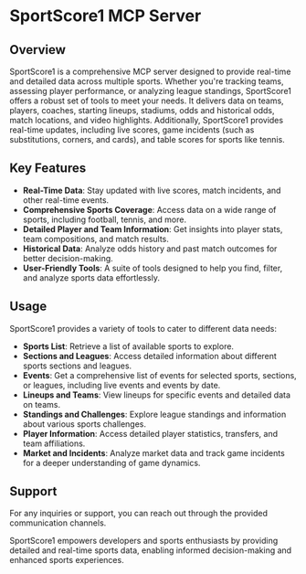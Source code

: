 # SportScore1 MCP Server

## Overview

SportScore1 is a comprehensive MCP server designed to provide real-time and detailed data across multiple sports. Whether you're tracking teams, assessing player performance, or analyzing league standings, SportScore1 offers a robust set of tools to meet your needs. It delivers data on teams, players, coaches, starting lineups, stadiums, odds and historical odds, match locations, and video highlights. Additionally, SportScore1 provides real-time updates, including live scores, game incidents (such as substitutions, corners, and cards), and table scores for sports like tennis.

## Key Features

- **Real-Time Data**: Stay updated with live scores, match incidents, and other real-time events.
- **Comprehensive Sports Coverage**: Access data on a wide range of sports, including football, tennis, and more.
- **Detailed Player and Team Information**: Get insights into player stats, team compositions, and match results.
- **Historical Data**: Analyze odds history and past match outcomes for better decision-making.
- **User-Friendly Tools**: A suite of tools designed to help you find, filter, and analyze sports data effortlessly.

## Usage

SportScore1 provides a variety of tools to cater to different data needs:

- **Sports List**: Retrieve a list of available sports to explore.
- **Sections and Leagues**: Access detailed information about different sports sections and leagues.
- **Events**: Get a comprehensive list of events for selected sports, sections, or leagues, including live events and events by date.
- **Lineups and Teams**: View lineups for specific events and detailed data on teams.
- **Standings and Challenges**: Explore league standings and information about various sports challenges.
- **Player Information**: Access detailed player statistics, transfers, and team affiliations.
- **Market and Incidents**: Analyze market data and track game incidents for a deeper understanding of game dynamics.

## Support

For any inquiries or support, you can reach out through the provided communication channels.

SportScore1 empowers developers and sports enthusiasts by providing detailed and real-time sports data, enabling informed decision-making and enhanced sports experiences.